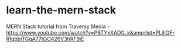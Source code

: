 # learn-the-mern-stack
MERN Stack tutorial from Traversy Media - https://www.youtube.com/watch?v=PBTYxXADG_k&amp;list=PLillGF-RfqbbiTGgA77tGO426V3hRF9iE
